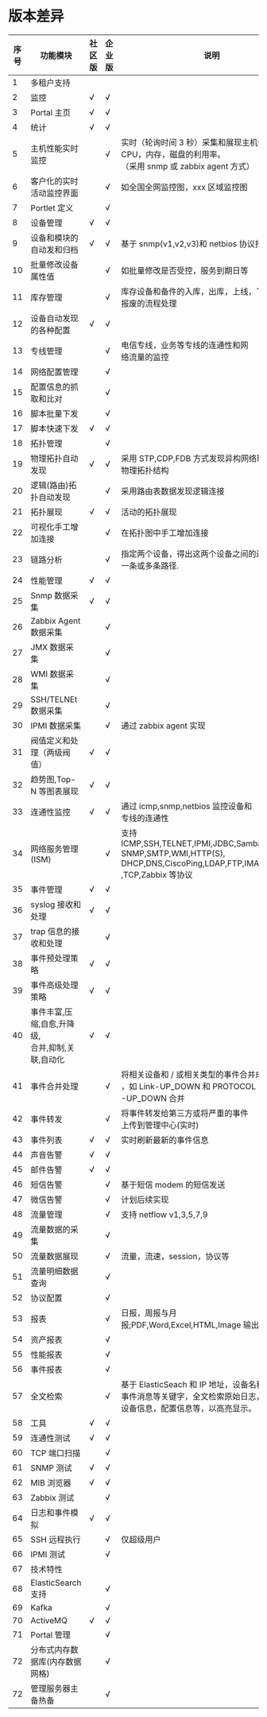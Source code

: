 # 版本差异

|序号|**功能模块**|社区版|企业版|说明|
| --- | ----------------------------------------------- | --- | --- | ------------------------------------------------------------------------------------------------------------------------------- |
| 1   | 多租户支持                                      |     |     |                                                                                                                                 |
| 2   | 监控                                            | √   | √   |                                                                                                                                 |
| 3   | Portal 主页                                     | √   | √   |                                                                                                                                 |
| 4   | 统计                                            | √   | √   |                                                                                                                                 |
| 5   | 主机性能实时监控                                |     | √   | 实时（轮询时间 3 秒）采集和展现主机信息的 CPU，内存，磁盘的利用率。<br />（采用 snmp 或 zabbix agent 方式）                             |
| 6   | 客户化的实时活动监控界面                        |     | √   | 如全国全网监控图，xxx 区域监控图                                                                                                 |
| 7   | Portlet 定义                                    |     | √   |                                                                                                                                 |
| 8   | 设备管理                                        | √   | √   |                                                                                                                                 |
| 9   | 设备和模块的自动发和归档                        | √   | √   | 基于 snmp(v1,v2,v3)和 netbios 协议扫描 IP 网段                                                                                    |
| 10  | 批量修改设备属性值                              |     | √   | 如批量修改是否受控，服务到期日等                                                                                                |
| 11  | 库存管理                                        |     | √   | 库存设备和备件的入库，出库，上线，下线，<br />报废的流程处理                                                                          |
| 12  | 设备自动发现的各种配置                          | √   | √   |                                                                                                                                 |
| 13  | 专线管理                                        |     | √   | 电信专线，业务等专线的连通性和网<br />络流量的监控                                                                                    |
| 14  | 网络配置管理                                    |     | √   |                                                                                                                                 |
| 15  | 配置信息的抓取和比对                            |     | √   |                                                                                                                                 |
| 16  | 脚本批量下发                                    |     | √   |                                                                                                                                 |
| 17  | 脚本快速下发                                    | √   | √   |                                                                                                                                 |
| 18  | 拓扑管理                                        |     | √   |                                                                                                                                 |
| 19  | 物理拓扑自动发现                                | √   | √   | 采用 STP,CDP,FDB 方式发现异构网络环境的<br />物理拓扑结构                                                                             |
| 20  | 逻辑(路由)拓扑自动发现                          |     | √   | 采用路由表数据发现逻辑连接                                                                                                      |
| 21  | 拓扑展现                                        | √   | √   | 活动的拓扑展现                                                                                                                  |
| 22  | 可视化手工增加连接                              |     | √   | 在拓扑图中手工增加连接                                                                                                          |
| 23  | 链路分析                                        |     | √   | 指定两个设备，得出这两个设备之间的连接路径，<br />一条或多条路径.                                                                     |
| 24  | 性能管理                                        | √   | √   |                                                                                                                                 |
| 25  | Snmp 数据采集                                   | √   | √   |                                                                                                                                 |
| 26  | Zabbix Agent 数据采集                           |     | √   |                                                                                                                                 |
| 27  | JMX 数据采集                                    |     | √   |                                                                                                                                 |
| 28  | WMI 数据采集                                    |     | √   |                                                                                                                                 |
| 29  | SSH/TELNEt 数据采集                             |     | √   |                                                                                                                                 |
| 30  | IPMI 数据采集                                   |     | √   | 通过 zabbix agent 实现                                                                                                          |
| 31  | 阀值定义和处理（两级阀值）                      | √   | √   |                                                                                                                                 |
| 32  | 趋势图,Top-N 等图表展现                         | √   | √   |                                                                                                                                 |
| 33  | 连通性监控                                      | √   | √   | 通过 icmp,snmp,netbios 监控设备和<br />专线的连通性                                                                                   |
| 34  | 网络服务管理(ISM)                               |     | √   | 支持 ICMP,SSH,TELNET,IPMI,JDBC,Samba,Netbios,<br />SNMP,SMTP,WMI,HTTP(S),<br />DHCP,DNS,CiscoPing,LDAP,FTP,IMAP,Ctrix,NTP<br />,TCP,Zabbix 等协议 |
| 35  | 事件管理                                        | √   | √   |                                                                                                                                 |
| 36  | syslog 接收和处理                               | √   | √   |                                                                                                                                 |
| 37  | trap 信息的接收和处理                           |     | √   |                                                                                                                                 |
| 38  | 事件预处理策略                                  | √   | √   |                                                                                                                                 |
| 39  | 事件高级处理策略                                | √   | √   |                                                                                                                                 |
| 40  | 事件丰富,压缩,自愈,升降级,<br>合并,抑制,关联,自动化 | √   | √   |                                                                                                                                 |
| 41  | 事件合并处理                                    |     | √   | 将相关设备和 / 或相关类型的事件合并成一个事件<br />，如 Link-UP_DOWN 和 PROTOCOL<br />-UP_DOWN 合并                                         |
| 42  | 事件转发                                        |     | √   | 将事件转发给第三方或将严重的事件<br />上传到管理中心(实时)                                                                            |
| 43  | 事件列表                                        | √   | √   | 实时刷新最新的事件信息                                                                                                          |
| 44  | 声音告警                                        | √   | √   |                                                                                                                                 |
| 45  | 邮件告警                                        | √   | √   |                                                                                                                                 |
| 46  | 短信告警                                        |     | √   | 基于短信 modem 的短信发送                                                                                                       |
| 47  | 微信告警                                        |     | √   | 计划后续实现                                                                                                                    |
| 48  | 流量管理                                        |     | √   | 支持 netflow v1,3,5,7,9                                                                                                         |
| 49  | 流量数据的采集                                  |     | √   |                                                                                                                                 |
| 50  | 流量数据展现                                    |     | √   | 流量，流速，session，协议等                                                                                                     |
| 51  | 流量明细数据查询                                |     | √   |                                                                                                                                 |
| 52  | 协议配置                                        |     | √   |                                                                                                                                 |
| 53  | 报表                                            |     | √   | 日报，周报与月<br>报;PDF,Word,Excel,HTML,Image 输出                                                                                 |
| 54  | 资产报表                                        |     | √   |                                                                                                                                 |
| 55  | 性能报表                                        |     | √   |                                                                                                                                 |
| 56  | 事件报表                                        |     | √   |                                                                                                                                 |
| 57  | 全文检索                                        |     | √   | 基于 ElasticSeach 和 IP 地址，设备名称，<br />事件消息等关键字，全文检索原始日志，<br />设备信息，配置信息等，以高亮显示。                  |
| 58  | 工具                                            | √   | √   |                                                                                                                                 |
| 59  | 连通性测试                                      | √   | √   |                                                                                                                                 |
| 60  | TCP 端口扫描                                    |     | √   |                                                                                                                                 |
| 61  | SNMP 测试                                       | √   | √   |                                                                                                                                 |
| 62  | MIB 浏览器                                      | √   | √   |                                                                                                                                 |
| 63  | Zabbix 测试                                     |     | √   |                                                                                                                                 |
| 64  | 日志和事件模拟                                  | √   | √   |                                                                                                                                 |
| 65  | SSH 远程执行                                    |     | √   | 仅超级用户                                                                                                                      |
| 66  | IPMI 测试                                       |     | √   |                                                                                                                                 |
| 67  | 技术特性                                        |     |     |                                                                                                                                 |
| 68  | ElasticSearch 支持                              |     | √   |                                                                                                                                 |
| 69  | Kafka                                           |     | √   |                                                                                                                                 |
| 70  | ActiveMQ                                        | √   | √   |                                                                                                                                 |
| 71  | Portal 管理                                     |     | √   |                                                                                                                                 |
| 72  | 分布式内存数据库(内存数据网格)                  |     | √   |                                                                                                                                 |
| 72  | 管理服务器主备热备                              |     | √   |                                                                                                                                 ||

